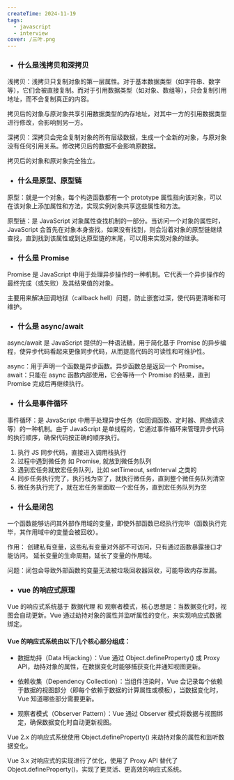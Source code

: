 ```yaml
---
createTime: 2024-11-19
tags:
  - javascript
  - interview
cover: /三叶.png
---
```


- ### 什么是浅拷贝和深拷贝

浅拷贝：浅拷贝只复制对象的第一层属性。对于基本数据类型（如字符串、数字等），它们会被直接复制。而对于引用数据类型（如对象、数组等），只会复制引用地址，而不会复制真正的内容。

拷贝后的对象与原对象共享引用数据类型的内存地址，对其中一方的引用数据类型进行修改，会影响到另一方。


深拷贝：深拷贝会完全复制对象的所有层级数据，生成一个全新的对象，与原对象没有任何引用关系。修改拷贝后的数据不会影响原数据。

拷贝后的对象和原对象完全独立。

- ### 什么是原型、原型链

原型：就是一个对象，每个构造函数都有一个 prototype 属性指向该对象，可以在该对象上添加属性和方法，实现实例对象共享这些属性和方法。

原型链：是 JavaScript 对象属性查找机制的一部分。当访问一个对象的属性时，JavaScript 会首先在对象本身查找，如果没有找到，则会沿着对象的原型链继续查找，直到找到该属性或到达原型链的末尾，可以用来实现对象的继承。

- ### 什么是 Promise

Promise 是 JavaScript 中用于处理异步操作的一种机制。它代表一个异步操作的最终完成（或失败）及其结果值的对象。

主要用来解决回调地狱（callback hell）问题，防止嵌套过深，使代码更清晰和可维护。

- ### 什么是 async/await

async/await 是 JavaScript 提供的一种语法糖，用于简化基于 Promise 的异步编程，使异步代码看起来更像同步代码，从而提高代码的可读性和可维护性。

async：用于声明一个函数是异步函数。异步函数总是返回一个 Promise。
await：只能在 async 函数内部使用，它会等待一个 Promise 的结果，直到 Promise 完成后再继续执行。


- ### 什么是事件循环

事件循环：是 JavaScript 中用于处理异步任务（如回调函数、定时器、网络请求等）的一种机制。由于 JavaScript 是单线程的，它通过事件循环来管理异步代码的执行顺序，确保代码按正确的顺序执行。

1. 执行 JS 同步代码，直接进入调用栈执行
2. 过程中遇到微任务 如 Promise, 就放到微任务队列
3. 遇到宏任务就放宏任务队列，比如 setTimeout, setInterval 之类的
4. 同步任务执行完了，执行栈为空了，就执行微任务，直到整个微任务队列清空
5. 微任务执行完了，就在宏任务里面取一个宏任务，直到宏任务队列为空


- ### 什么是闭包

一个函数能够访问其外部作用域的变量，即使外部函数已经执行完毕（函数执行完毕，其作用域中的变量会被回收）。

作用：
创建私有变量，这些私有变量对外部不可访问，只有通过函数暴露接口才能访问。
延长变量的生命周期，延长了变量的作用域。

问题：闭包会导致外部函数的变量无法被垃圾回收器回收，可能导致内存泄漏。

- ### vue 的响应式原理

Vue 的响应式系统基于 数据代理 和 观察者模式，核心思想是：当数据变化时，视图会自动更新。Vue 通过劫持对象的属性并监听属性的变化，来实现响应式数据绑定。

#### Vue 的响应式系统由以下几个核心部分组成：

- 数据劫持（Data Hijacking）：Vue 通过 Object.defineProperty() 或 Proxy API，劫持对象的属性，在数据变化时能够捕获变化并通知视图更新。

- 依赖收集（Dependency Collection）：当组件渲染时，Vue 会记录每个依赖于数据的视图部分（即每个依赖于数据的计算属性或模板），当数据变化时，Vue 知道哪些部分需要更新。

- 观察者模式（Observer Pattern）：Vue 通过 Observer 模式将数据与视图绑定，确保数据变化时自动更新视图。

Vue 2.x 的响应式系统使用 Object.defineProperty() 来劫持对象的属性和监听数据变化。

Vue 3.x 对响应式的实现进行了优化，使用了 Proxy API 替代了 Object.defineProperty()，实现了更灵活、更高效的响应式系统。